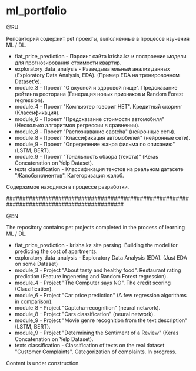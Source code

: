 # ml_portfolio

@RU

Репозиторий содержит pet проекты, выполненные в процессе изучения ML / DL.

- flat_price_prediction - Парсинг сайта krisha.kz и построение модели для прогнозирования стоимости квартир.
- exploratory_data_analysis - Разведывательный анализ данных (Exploratory Data Analysis, EDA). (Пример EDA на тренировочном Dataset'е).
- module_3 - Проект "О вкусной и здоровой пище". Предсказание рейтинга ресторана (Генерация новых признаков и Random Forest regression).
- module_4 - Проект "Компьютер говорит НЕТ". Кредитный скоринг (Классификация).
- module_6 - Проект "Предсказание стоимости автомобиля" (Несколько алгоритмов регрессии в сравнении).
- module_8 - Проект "Распознавание captcha" (нейронные сети).
- module_8 - Проект "Классификация автомобилей" (нейронные сети).
- module_9 - Проект "Определение жанра фильма по описанию" (LSTM, BERT).
- module_9 - Проект "Тональность обзора (текста)" (Keras Concatenation on Yelp Dataset).
- texts classification - Классификация текстов на реальном датасете "Жалобы клиентов". Категоризация жалоб.

Содержимое находится в процессе разработки.

############################################################################################

@EN

The repository contains pet projects completed in the process of learning ML / DL.

- flat_price_prediction - krisha.kz site parsing. Building the model for predicting the cost of apartments.
- exploratory_data_analysis - Exploratory Data Analysis (EDA). (Just EDA on some Dataset)
- module_3 - Project "About tasty and healthy food". Restaurant rating prediction (Feature Ingenering and Random Forest regression).
- module_4 - Project "The Computer says NO". The credit scoring (Classification).
- module_6 - Project "Car price prediction" (A few regression algorithms in comparison).
- module_8 - Project "Captcha-recognition" (neural network).
- module_8 - Project "Cars classification" (neural network).
- module_9 - Project "Movie genre recognition from the text description" (LSTM, BERT).
- module_9 - Project "Determining the Sentiment of a Review" (Keras Concatenation on Yelp Dataset).
- texts classification - Classification of texts on the real dataset "Customer Complaints". Categorization of complaints. In progress.

Content is under construction.
